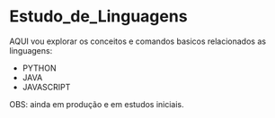 # Estudo_de_Linguagens

AQUI vou explorar os conceitos e comandos basicos relacionados as linguagens:
- PYTHON
- JAVA
- JAVASCRIPT

OBS: ainda em produção e em estudos iniciais.
